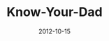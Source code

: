 ---
layout: music 
title: "Know-Your-Dad"
series: "A Journey Home"
date: 2012-10-15 
description: "At some point, we’ve all felt like we didn’t quite
belong. But God wants to show us to a place where
we’re surrounded by love and approval, a place
where we can find rest, protection and hope."
audio: "http://www.crossroads.net/players/media/hq/journeyhome_02.mp3"
audio-duration: "40:34"
---